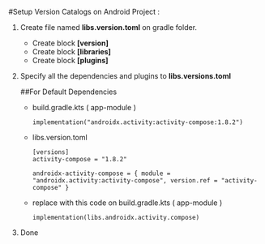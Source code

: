 #Setup Version Catalogs on Android Project : 

1. Create file named **libs.version.toml** on gradle folder.
    - Create block **[version]**
    - Create block **[libraries]**
    - Create block **[plugins]**

2. Specify all the dependencies and plugins to **libs.versions.toml**
   
   ##For Default Dependencies
   - build.gradle.kts ( app-module )
      ```
     implementation("androidx.activity:activity-compose:1.8.2")
     ```
   - libs.version.toml
      ```
     [versions]
     activity-compose = "1.8.2"
     
     androidx-activity-compose = { module = "androidx.activity:activity-compose", version.ref = "activity-compose" }
     ```
   
   - replace with this code on build.gradle.kts ( app-module )
      ```
     implementation(libs.androidx.activity.compose)
     ```
   
3. Done